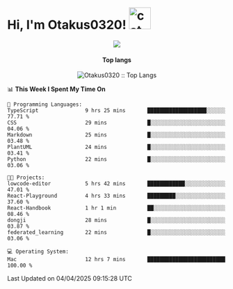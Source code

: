 <h1> Hi, I'm Otakus0320! <img src="https://media.giphy.com/media/mGcNjsfWAjY5AEZNw6/giphy.gif" width="50" alt="cat"></h1>

<p align="center"><img src="https://wakatime.com/badge/user/044d69d0-1253-4f60-96b6-5d19a0f9dde5.svg" /></p>

<h4 align="center">Top langs</h4>

<p align="center"><img src="https://github-readme-stats.vercel.app/api/top-langs/?username=Otakus0320&langs_count=10&theme=tokyonight&layout=compact&timestamp={{random_number}}" alt="Otakus0320 :: Top Langs" /></p>

<!--START_SECTION:waka-->
📊 **This Week I Spent My Time On** 

```text
💬 Programming Languages: 
TypeScript               9 hrs 25 mins       ███████████████████░░░░░░   77.71 % 
CSS                      29 mins             █░░░░░░░░░░░░░░░░░░░░░░░░   04.06 % 
Markdown                 25 mins             █░░░░░░░░░░░░░░░░░░░░░░░░   03.48 % 
PlantUML                 24 mins             █░░░░░░░░░░░░░░░░░░░░░░░░   03.41 % 
Python                   22 mins             █░░░░░░░░░░░░░░░░░░░░░░░░   03.06 % 

🐱‍💻 Projects: 
lowcode-editor           5 hrs 42 mins       ████████████░░░░░░░░░░░░░   47.01 % 
React-Playground         4 hrs 33 mins       █████████░░░░░░░░░░░░░░░░   37.60 % 
React-Handbook           1 hr 1 min          ██░░░░░░░░░░░░░░░░░░░░░░░   08.46 % 
dongji                   28 mins             █░░░░░░░░░░░░░░░░░░░░░░░░   03.87 % 
federated_learning       22 mins             █░░░░░░░░░░░░░░░░░░░░░░░░   03.06 % 

💻 Operating System: 
Mac                      12 hrs 7 mins       █████████████████████████   100.00 % 
```


 Last Updated on 04/04/2025 09:15:28 UTC
<!--END_SECTION:waka-->

